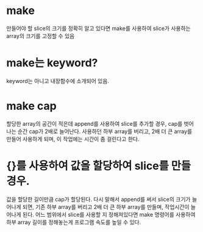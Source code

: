 # make
만들어야 할 slice의 크기를 정확히 알고 있다면 make를 사용하여 slice가 사용하는 array의 크기를 고정할 수 있음

# make는 keyword?
keyword는 아니고 내장함수에 소개되어 있음.

# make cap
할당한 array의 공간이 적은데 append를 사용하여 slice를 추가할 경우, cap를 벗어나는 순간 cap가 2배로 늘어난다.
사용하던 하부 array를 버리고, 2배 더 큰 array를 만들어 사용하게 되며, 이 작업에는 시간이 좀 걸린다고 한다.

# {}를 사용하여 값을 할당하여 slice를 만들 경우.
값을 할당한 길이만큼 cap가 할당된다.
다시 말해서 append를 써서 slice의 크기가 늘어나게 되면, 기존 하부 array를 버리고 2배 더 큰 하부 array를 만들며, 작업시간이 늘어나게 된다.
어느 범위에서 slice를 사용할 지 정해져있다면 make 명령어를 사용하여 하부 array 길이를 정해놓는게 프로그램 속도를 높일 수 있다.